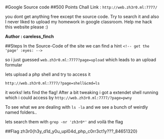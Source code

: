 #Google Source code
##500 Points
Chall Link : `http://web.zh3r0.ml:7777/`

you dont get anything free except the source code. Try to search it and also I never liked to upload my homework in google classroom. Help me hack this website please :)

**Author : careless_finch** 

##Steps
In the Source-Code of the site we can find a hint
`<!-- get the 'page' :eyes: -->`

so i just guessed `web.zh3r0.ml:7777?page=upload`
which leads to an upload formular

lets upload a php shell and try to access it

`http://web.zh3r0.ml:7777/?page=shell&cmd=ls`

it works! lets find the flag!
After a bit tweaking i got a extendet shell running which i could access by `http://web.zh3r0.ml:7777/?page=pwny`

To see what we are dealing with `ls -la` and we see a bunch of weirdly named folders.. 

lets search them with `grep -nr 'zh3r0*'` and voilà the flag

##Flag
zh3r0{h3y_d1d_y0u_upl04d_php_c0rr3ct1y???_84651320}